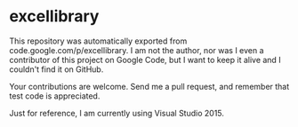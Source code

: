 # excellibrary
This repository was automatically exported from code.google.com/p/excellibrary.  I am not the author, nor was 
I even a contributor of this project on Google Code, but I want to keep it alive and I couldn't find it on GitHub.

Your contributions are welcome.  Send me a pull request, and remember that test code is appreciated.

Just for reference, I am currently using Visual Studio 2015.
